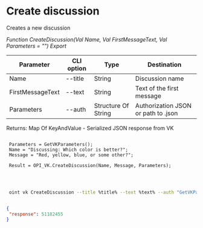 ﻿---
sidebar_position: 1
---

# Create discussion
 Creates a new discussion


*Function CreateDiscussion(Val Name, Val FirstMessageText, Val Parameters = "") Export*

 | Parameter | CLI option | Type | Destination |
 |-|-|-|-|
 | Name | --title | String | Discussion name |
 | FirstMessageText | --text | String | Text of the first message |
 | Parameters | --auth | Structure Of String | Authorization JSON or path to .json |

 
 Returns: Map Of KeyAndValue - Serialized JSON response from VK

```bsl title="Code example"
	
 Parameters = GetVKParameters();
 Name = "Discussing: Which color is better?";
 Message = "Red, yellow, blue, or some other?";
 
 Result = OPI_VK.CreateDiscussion(Name, Message, Parameters);
 
	
```

```sh title="CLI command example"
 
 oint vk CreateDiscussion --title %title% --text %text% --auth "GetVKParameters()"


```


```json title="Result"

{
 "response": 51182455
}

```
